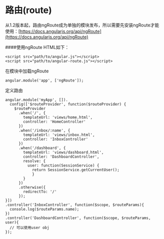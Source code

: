 # 路由(route)

从1.2版本起，路由ngRoute成为单独的模块发布，所以需要先安装ngRoute才能使用：[https://docs.angularjs.org/api/ngRoute](https://docs.angularjs.org/api/ngRoute)

####使用ngRoute
HTML如下：

    <script src="path/to/angular.js"></script>
    <script src="path/to/angular-route.js"></script>
    
在模块中加载ngRoute

    angular.module('app', ['ngRoute']);
    
定义路由

    angular.module('myApp', []).
      config(['$routeProvider', function($routeProvider) {
        $routeProvider
          .when('/', {
            templateUrl: 'views/home.html',
            controller: 'HomeController'
          })
          .when('/inbox/:name', {
            templateUrl: 'views/inbox.html',
            controller: 'InboxController'
          })
          .when('/dashboard', {
            templateUrl: 'views/dashboard.html',
            controller: 'DashboardController',
            resolve: {
              user: function(SessionService) {
                return SessionService.getCurrentUser();
                }
            }
          })
          .otherwise({
            redirectTo: '/'
          });
    }])
    .controller('InboxController', function($scope, $routeParams){
      console.log($routeParams.name);
    })
    .controller('DashboardController', function($scope, $routeParams, user){
      // 可以使用user obj
    });